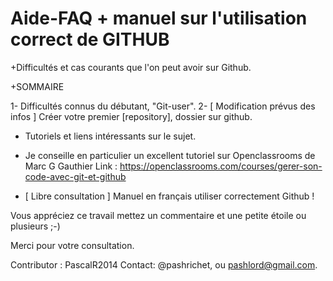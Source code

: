 # Aide-FAQ + manuel sur l'utilisation correct de GITHUB

+Difficultés et cas courants que l'on peut avoir sur Github.

+SOMMAIRE

1- Difficultés connus du débutant, "Git-user".
2- [ Modification prévus des infos ] Créer votre premier [repository], dossier sur github. 


+ Tutoriels et liens intéressants sur le sujet.

* Je conseille en particulier un excellent tutoriel sur Openclassrooms de Marc G Gauthier
Link : https://openclassrooms.com/courses/gerer-son-code-avec-git-et-github

* [ Libre consultation ] Manuel en français utiliser correctement Github !

Vous appréciez ce travail mettez un commentaire et une petite étoile ou plusieurs ;-)

Merci pour votre consultation.

Contributor : PascalR2014
Contact: @pashrichet, ou pashlord@gmail.com.


